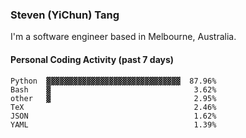 ### Steven (YiChun) Tang

I'm a software engineer based in Melbourne, Australia.

#### Personal Coding Activity (past 7 days)
```
Python  ▓▓▓▓▓▓▓▓▓▓▓▓▓▓▓▓▓▓▓▓▓▓▓▓▓▓▓▓▓▓  87.96%
Bash    ▓                                3.62%
other   ▓                                2.95%
TeX                                      2.46%
JSON                                     1.62%
YAML                                     1.39%
```
